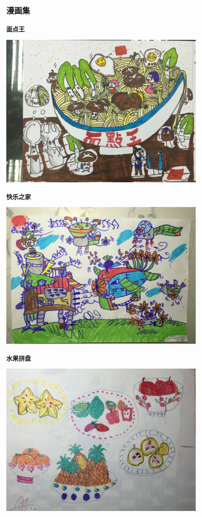 ## 漫画集

### 面点王
![面点王](IMG_5686.jpg)



### 快乐之家
![快乐之家](IMG_5744.jpg)



### 水果拼盘
![水果拼盘](IMG_5745.jpg)


